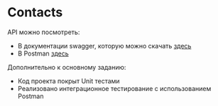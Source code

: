 # Contacts
API можно посмотреть:
- В документации swagger, которую можно скачать [здесь](https://github.com/KokotAlex/Contacts/blob/main/api-spec.json)
- В Postman [здесь](https://github.com/KokotAlex/Contacts/blob/main/postman/ContactsAPI.postman_collection.json)

Дополнительно к основному заданию:
- Код проекта покрыт Unit тестами
- Реализовано интеграционное тестирование с использованием Postman

